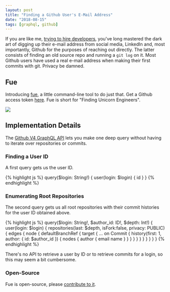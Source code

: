 ```yaml
---
layout: post
title: "Finding a Github User's E-Mail Address"
date: "2018-08-15"
tags: [graphql, github]
---
```

If you are like me, [trying to hire developers](https://www.artsy.net/jobs), you've long mastered the dark art of digging up their e-mail address from social media, LinkedIn and, most importantly, Github for the purposes of reaching out directly. The latter consists of finding an old source repo and running a `git log` on it. Most Github users have used a real e-mail address when making their first commits with git. Privacy be damned.

## Fue

Introducing [fue](https://github.com/dblock/fue), a little command-line tool to do just that. Get a Github access token [here](https://github.com/settings/tokens). Fue is short for "Finding Unicorn Engineers".

![]({{site.url}}/images/posts/2018/2018-08-15-finding-a-github-users-email-address/fue.gif)

## Implementation Details

The [Github V4 GraphQL API](https://developer.github.com/v4) lets you make one deep query without having to iterate over repositories or commits.

### Finding a User ID

A first query gets us the user ID.

{% highlight js %}
query($login: String!) {
  user(login: $login) {
    id
  }
}
{% endhighlight %}

### Enumerating Root Repositories

The second query gets us all root repositories with their commit histories for the user ID obtained above.

{% highlight js %}
query($login: String!, $author_id: ID!, $depth: Int!) {
  user(login: $login) {
    repositories(last: $depth, isFork:false, privacy: PUBLIC) {
      edges {
        node {
          defaultBranchRef {
            target {
              ... on Commit {
                history(first: 1, author: { id: $author_id }) {
                  nodes {
                    author {
                      email
                      name
                    }
                  }
                }
              }
            }
          }
        }
      }
    }
  }
}
{% endhighlight %}

There's no API to retrieve a user by ID or to retrieve commits for a login, so this may seem a bit cumbersome.

### Open-Source

Fue is open-source, please [contribute to it](https://github.com/dblock/fue).
